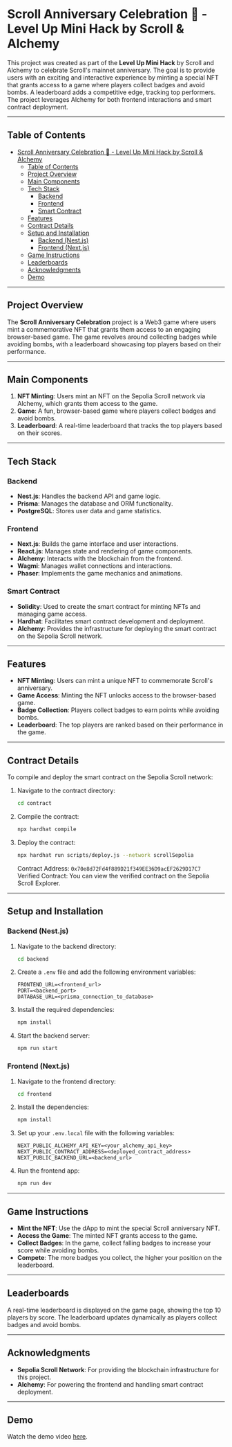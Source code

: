 # Scroll Anniversary Celebration 🎉 - Level Up Mini Hack by Scroll & Alchemy

This project was created as part of the **Level Up Mini Hack** by Scroll and Alchemy to celebrate Scroll's mainnet anniversary. The goal is to provide users with an exciting and interactive experience by minting a special NFT that grants access to a game where players collect badges and avoid bombs. A leaderboard adds a competitive edge, tracking top performers. The project leverages Alchemy for both frontend interactions and smart contract deployment.

---

## Table of Contents

- [Scroll Anniversary Celebration 🎉 - Level Up Mini Hack by Scroll \& Alchemy](#scroll-anniversary-celebration----level-up-mini-hack-by-scroll--alchemy)
  - [Table of Contents](#table-of-contents)
  - [Project Overview](#project-overview)
  - [Main Components](#main-components)
  - [Tech Stack](#tech-stack)
    - [Backend](#backend)
    - [Frontend](#frontend)
    - [Smart Contract](#smart-contract)
  - [Features](#features)
  - [Contract Details](#contract-details)
  - [Setup and Installation](#setup-and-installation)
    - [Backend (Nest.js)](#backend-nestjs)
    - [Frontend (Next.js)](#frontend-nextjs)
  - [Game Instructions](#game-instructions)
  - [Leaderboards](#leaderboards)
  - [Acknowledgments](#acknowledgments)
  - [Demo](#demo)

---

## Project Overview

The **Scroll Anniversary Celebration** project is a Web3 game where users mint a commemorative NFT that grants them access to an engaging browser-based game. The game revolves around collecting badges while avoiding bombs, with a leaderboard showcasing top players based on their performance.

---

## Main Components

1. **NFT Minting**: Users mint an NFT on the Sepolia Scroll network via Alchemy, which grants them access to the game.
2. **Game**: A fun, browser-based game where players collect badges and avoid bombs.
3. **Leaderboard**: A real-time leaderboard that tracks the top players based on their scores.

---

## Tech Stack

### Backend

- **Nest.js**: Handles the backend API and game logic.
- **Prisma**: Manages the database and ORM functionality.
- **PostgreSQL**: Stores user data and game statistics.

### Frontend

- **Next.js**: Builds the game interface and user interactions.
- **React.js**: Manages state and rendering of game components.
- **Alchemy**: Interacts with the blockchain from the frontend.
- **Wagmi**: Manages wallet connections and interactions.
- **Phaser**: Implements the game mechanics and animations.

### Smart Contract

- **Solidity**: Used to create the smart contract for minting NFTs and managing game access.
- **Hardhat**: Facilitates smart contract development and deployment.
- **Alchemy**: Provides the infrastructure for deploying the smart contract on the Sepolia Scroll network.

---

## Features

- **NFT Minting**: Users can mint a unique NFT to commemorate Scroll's anniversary.
- **Game Access**: Minting the NFT unlocks access to the browser-based game.
- **Badge Collection**: Players collect badges to earn points while avoiding bombs.
- **Leaderboard**: The top players are ranked based on their performance in the game.

---

## Contract Details

To compile and deploy the smart contract on the Sepolia Scroll network:

1. Navigate to the contract directory:
   ```bash
   cd contract
   ```
2. Compile the contract:
   ```bash
   npx hardhat compile
   ```
3. Deploy the contract:
   ```bash
   npx hardhat run scripts/deploy.js --network scrollSepolia
   ```
   Contract Address: `0x70e8d72Fd4f889D21f349EE36D9acEF2629D17C7`  
   Verified Contract: You can view the verified contract on the Sepolia Scroll Explorer.

---

## Setup and Installation

### Backend (Nest.js)

1. Navigate to the backend directory:
   ```bash
   cd backend
   ```
2. Create a `.env` file and add the following environment variables:
   ```plaintext
   FRONTEND_URL=<frontend_url>
   PORT=<backend_port>
   DATABASE_URL=<prisma_connection_to_database>
   ```
3. Install the required dependencies:
   ```bash
   npm install
   ```
4. Start the backend server:
   ```bash
   npm run start
   ```

### Frontend (Next.js)

1. Navigate to the frontend directory:
   ```bash
   cd frontend
   ```
2. Install the dependencies:
   ```bash
   npm install
   ```
3. Set up your `.env.local` file with the following variables:
   ```plaintext
   NEXT_PUBLIC_ALCHEMY_API_KEY=<your_alchemy_api_key>
   NEXT_PUBLIC_CONTRACT_ADDRESS=<deployed_contract_address>
   NEXT_PUBLIC_BACKEND_URL=<backend_url>
   ```
4. Run the frontend app:
   ```bash
   npm run dev
   ```

---

## Game Instructions

- **Mint the NFT**: Use the dApp to mint the special Scroll anniversary NFT.
- **Access the Game**: The minted NFT grants access to the game.
- **Collect Badges**: In the game, collect falling badges to increase your score while avoiding bombs.
- **Compete**: The more badges you collect, the higher your position on the leaderboard.

---

## Leaderboards

A real-time leaderboard is displayed on the game page, showing the top 10 players by score. The leaderboard updates dynamically as players collect badges and avoid bombs.

---

## Acknowledgments

- **Sepolia Scroll Network**: For providing the blockchain infrastructure for this project.
- **Alchemy**: For powering the frontend and handling smart contract deployment.

---

## Demo

Watch the demo video [here](https://www.youtube.com/watch?v=flMKkqg5ICA).
